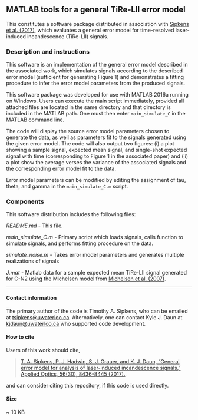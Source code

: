 ## MATLAB tools for a general TiRe-LII error model

This constitutes a software package distributed in
association with [Sipkens et al. (2017)][1], which evaluates
a general error model for time-resolved laser-induced
incandescence (TiRe-LII) signals.  

### Description and instructions

This software is an implementation of the general error model
described in the associated work, which simulates signals according
to the described error model (sufficient for generating Figure 1) and
demonstrates a fitting procedure to infer the error model parameters
from the produced signals.

This software package was developed for use with MATLAB 2016a running
on Windows. Users can execute the main script immediately, provided
all attached files are located in the same directory and that
directory is included in the MATLAB path. One must then enter
`main_simulate_C` in the MATLAB command line.

The code will display the source error model parameters chosen to
generate the data, as well as parameters fit to the signals generated
using the given error model. The code will also output two figures:
(i) a plot showing a sample signal, expected mean signal, and
single-shot expected signal with time (corresponding to Figure 1 in
the associated paper) and (ii) a plot show the average verses the
variance of the associated signals and the corresponding error
model fit to the data.

Error model parameters can be modified by editing the assignment of
tau, theta, and gamma in the `main_simulate_C.m` script.

### Components

This software distribution includes the following files:

*README.md* -		This file.

*main_simulate_C.m* - 	Primary script which loads signals, calls
			function to simulate signals, and performs
			fitting procedure on the data.

*simulate_noise.m* -  	Takes error model parameters and generates
			multiple realizations of signals

*J.mat* - 		Matlab data for a sample expected mean TiRe-LII signal
			generated for C-N2 using the Michelsen
			model from [Michelsen et al. (2007)][mich].

----------------------------------------------------------------------

#### Contact information

The primary author of the code is Timothy A. Sipkens, who can be
emailed at [tsipkens@uwaterloo.ca](mailto:tsipkens@uwaterloo.ca).
Alternatively, one can contact Kyle J. Daun at
[kjdaun@uwaterloo.ca](mailto:kjdaun@uwaterloo.ca) who supported code
development.

#### How to cite

Users of this work should cite, 

> [T. A. Sipkens, P. J. Hadwin, S. J. Grauer, and K. J. Daun, “General error model for analysis of laser-induced incandescence signals,” Applied Optics, 56(30), 8436-8445 (2017).][1], 

and can consider citing this repository, if this code is used directly. 

#### Size

~ 10 KB



[1]: https://www.osapublishing.org/ao/abstract.cfm?uri=ao-56-30-8436

[mich]: https://link.springer.com/article/10.1007/s00340-007-2619-5

